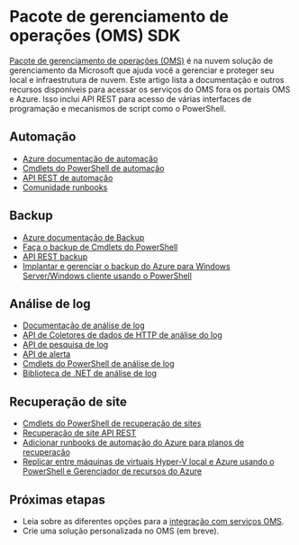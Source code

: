 <properties
   pageTitle="Pacote de gerenciamento de operações (OMS) SDK | Microsoft Azure"
   description="Este artigo lista a documentação e outros recursos disponíveis para acessar os serviços do OMS fora os portais OMS e Azure.  Isso inclui API REST para acesso de várias interfaces de programação e mecanismos de script como o PowerShell"
   services="operations-management-suite"
   documentationCenter=""
   authors="bwren"
   manager="jwhit"
   editor="tysonn" />
<tags
   ms.service="operations-management-suite"
   ms.devlang="na"
   ms.topic="article"
   ms.tgt_pltfrm="na"
   ms.workload="infrastructure-services"
   ms.date="09/26/2016"
   ms.author="bwren" />

# <a name="operations-management-suite-oms-sdk"></a>Pacote de gerenciamento de operações (OMS) SDK
[Pacote de gerenciamento de operações (OMS)](../operations-management-suite/operations-management-suite-overview.md) é na nuvem solução de gerenciamento da Microsoft que ajuda você a gerenciar e proteger seu local e infraestrutura de nuvem.  Este artigo lista a documentação e outros recursos disponíveis para acessar os serviços do OMS fora os portais OMS e Azure.  Isso inclui API REST para acesso de várias interfaces de programação e mecanismos de script como o PowerShell. 


## <a name="automation"></a>Automação
- [Azure documentação de automação](http://azure.microsoft.com/documentation/services/automation)
- [Cmdlets do PowerShell de automação](http://msdn.microsoft.com/library/dn690262.aspx)
- [API REST de automação](http://msdn.microsoft.com/library/mt662285.aspx)
- [Comunidade runbooks](https://gallery.technet.microsoft.com/scriptcenter/site/search?f%5B0%5D.Type=RootCategory&f%5B0%5D.Value=WindowsAzure&f%5B0%5D.Text=Windows%20Azure)



## <a name="backup"></a>Backup
- [Azure documentação de Backup](http://azure.microsoft.com/documentation/services/backup)
- [Faça o backup de Cmdlets do PowerShell](https://msdn.microsoft.com/library/mt619253.aspx)
- [API REST backup](https://msdn.microsoft.com/library/azure/mt772375.aspx)
- [Implantar e gerenciar o backup do Azure para Windows Server/Windows cliente usando o PowerShell](../backup/backup-client-automation.md)


## <a name="log-analytics"></a>Análise de log
- [Documentação de análise de log](http://azure.microsoft.com/documentation/services/log-analytics)
- [API de Coletores de dados de HTTP de análise do log](../log-analytics/log-analytics-data-collector-api.md)
- [API de pesquisa de log](../log-analytics/log-analytics-log-search-api.md)
- [API de alerta](../log-analytics/log-analytics-api-alerts.md)
- [Cmdlets do PowerShell de análise de log](https://msdn.microsoft.com/library/mt188224.aspx)
- [Biblioteca de .NET de análise de log](https://www.nuget.org/packages/Microsoft.Azure.Management.OperationalInsights/0.16.0-preview)

## <a name="site-recovery"></a>Recuperação de site
- [Cmdlets do PowerShell de recuperação de sites](https://msdn.microsoft.com/library/mt637930.aspx)
- [Recuperação de site API REST](https://msdn.microsoft.com/library/azure/mt750497.aspx)
- [Adicionar runbooks de automação do Azure para planos de recuperação](../site-recovery/site-recovery-runbook-automation.md)
- [Replicar entre máquinas de virtuais Hyper-V local e Azure usando o PowerShell e Gerenciador de recursos do Azure](../site-recovery/site-recovery-deploy-with-powershell-resource-manager.md)

## <a name="next-steps"></a>Próximas etapas

- Leia sobre as diferentes opções para a [integração com serviços OMS](operations-management-suite-integration.md).
- Crie uma solução personalizada no OMS (em breve).